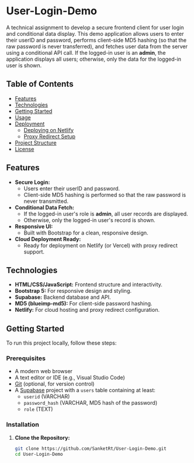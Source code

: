 # User-Login-Demo

A technical assignment to develop a secure frontend client for user login and conditional data display. This demo application allows users to enter their userID and password, performs client-side MD5 hashing (so that the raw password is never transferred), and fetches user data from the server using a conditional API call. If the logged-in user is an **admin**, the application displays all users; otherwise, only the data for the logged-in user is shown.

## Table of Contents

- [Features](#features)
- [Technologies](#technologies)
- [Getting Started](#getting-started)
- [Usage](#usage)
- [Deployment](#deployment)
  - [Deploying on Netlify](#deploying-on-netlify)
  - [Proxy Redirect Setup](#proxy-redirect-setup)
- [Project Structure](#project-structure)
- [License](#license)

## Features

- **Secure Login:**  
  - Users enter their userID and password.
  - Client-side MD5 hashing is performed so that the raw password is never transmitted.
- **Conditional Data Fetch:**  
  - If the logged-in user's role is **admin**, all user records are displayed.
  - Otherwise, only the logged-in user's record is shown.
- **Responsive UI:**  
  - Built with Bootstrap for a clean, responsive design.
- **Cloud Deployment Ready:**  
  - Ready for deployment on Netlify (or Vercel) with proxy redirect support.

## Technologies

- **HTML/CSS/JavaScript:** Frontend structure and interactivity.
- **Bootstrap 5:** For responsive design and styling.
- **Supabase:** Backend database and API.
- **MD5 (blueimp-md5):** For client-side password hashing.
- **Netlify:** For cloud hosting and proxy redirect configuration.

## Getting Started

To run this project locally, follow these steps:

### Prerequisites

- A modern web browser
- A text editor or IDE (e.g., Visual Studio Code)
- [Git](https://git-scm.com/) (optional, for version control)
- A [Supabase](https://supabase.io) project with a `users` table containing at least:
  - `userid` (VARCHAR)
  - `password_hash` (VARCHAR, MD5 hash of the password)
  - `role` (TEXT)

### Installation

1. **Clone the Repository:**

   ```bash
   git clone https://github.com/SanketRt/User-Login-Demo.git
   cd User-Login-Demo
